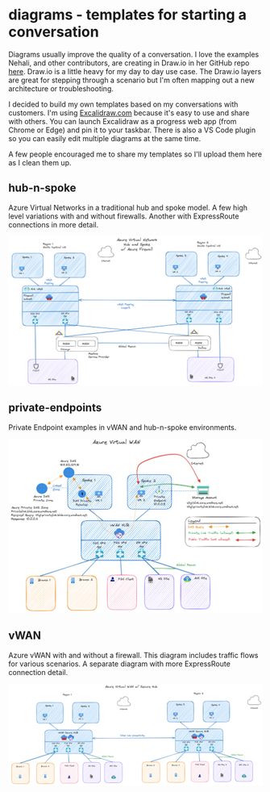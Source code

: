 # diagrams - templates for starting a conversation
Diagrams usually improve the quality of a conversation. I love the examples Nehali, and other contributors, are creating in Draw.io in her GitHub repo [here](https://github.com/nehalineogi/azure-networking). Draw.io is a little heavy for my day to day use case. The Draw.io layers are great for stepping through a scenario but I'm often mapping out a new architecture or troubleshooting.

I decided to build my own templates based on my conversations with customers. I'm using [Excalidraw.com](Excalidraw.com) because it's easy to use and share with others. You can launch Excalidraw as a progress web app (from Chrome or Edge) and pin it to your taskbar. There is also a VS Code plugin so you can easily edit multiple diagrams at the same time. 

A few people encouraged me to share my templates so I'll upload them here as I clean them up.

## hub-n-spoke
Azure Virtual Networks in a traditional hub and spoke model. A few high level variations with and without firewalls. Another with ExpressRoute connections in more detail.

![Hub-n-spoke example](/media/hub-n-spoke.png)

## private-endpoints
Private Endpoint examples in vWAN and hub-n-spoke environments.

![Private-endpoint example](/media/private-endpoints.png)

## vWAN
Azure vWAN with and without a firewall. This diagram includes traffic flows for various scenarios. A separate diagram with more ExpressRoute connection detail.

![vWAN example](/media/vWAN.png)
